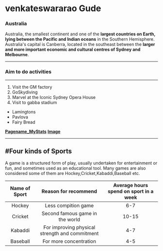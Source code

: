 # venkateswararao Gude
### Australia 
Australia, the smallest continent and one of the **largest countries on Earth, lying between the Pacific and Indian oceans** in the Southern Hemisphere. Australia's capital is Canberra, located in the southeast between the **larger and more important economic and cultural centres of Sydney and Melbourne**.

---
### Aim to do activities ###
---
1. Visit the GM factory
2. GoSkydiving
3. Marvel at the Iconic Sydney Opera House
4. Visit to gabba stadium
* Lamingtons
* Pavlova
* Fairy Bread

**[Pagename_MyStats](MyStats.md)**
**[Image](Pic.png)**

---
#Four kinds of Sports
---

A game is a structured form of play, usually undertaken for entertainment or fun, and sometimes used as an educational tool. Many games are also considered some of them are Hockey,Cricket,Kabaddi,Baseball etc.

|Name of Sport|Reason for recommend|Average hours spend on sport in a week| 
|:-----------:|:------------------:|:------------------------------------:|
|Hockey       |Less compition game |     6-7                                |
|Cricket      |Second famous game in the world| 10-15                           |
|Kabaddi      |For improving physical strength and commitment| 4-7                      |
|Baseball     |For more concentration|            4-5                      |         
